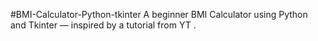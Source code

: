 #BMI-Calculator-Python-tkinter
A beginner BMI Calculator using Python and Tkinter — inspired by a tutorial from YT .
